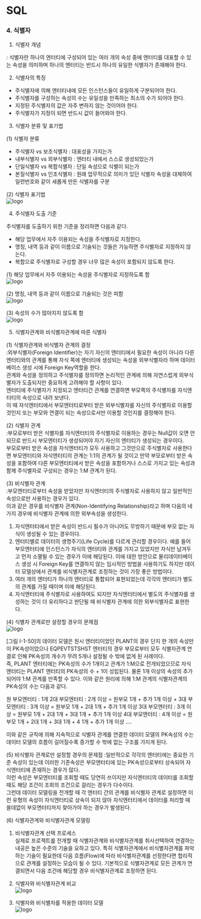 # SQL
  
 ### 4. 식별자  
   
 1. 식별자 개념  
  
: 식별자란 하나의 엔터티에 구성되어 있는 여러 개의 속성 중에 엔터티를 대표할 수 있는 속성을 의미하며 하나의 엔터티는 반드시 하나의 유일한 식별자가 존재해야 한다.  
  
2. 식별자의 특징  
  
-   주식별자에 의해 엔터티내에 모든 인스턴스들이 유일하게 구분되어야 한다.
-   주식별자를 구성하는 속성의 수는 유일성을 만족하는 최소의 수가 되어야 한다.
-   지정된 주식별자의 값은 자주 변하지 않는 것이어야 한다.
-   주식별자가 지정이 되면 반드시 값이 들어와야 한다.  
  
3. 식별자 분류 및 표기법  
  
(1) 식별자 분류  
  
- 주식별자 vs 보조식별자 : 대표성을 가지는가
- 내부식별자 vs 외부식별자 : 엔터티 내에서 스스로 생성되었는가
- 단일식별자 vs 복합식별자 : 단일 속성으로 식별이 되는가
- 본질식별자 vs 인조식별자 : 원래 업무적으로 의미가 있던 식별자 속성을 대체하여 일련번호와 같이 새롭게 만든 식별자를 구분  
  
(2) 식별자 표기법  
![logo](http://www.dbguide.net/publishing/img/knowledge/SQL_052.jpg)  
  
  
4. 주식별자 도출 기준  
  
주식별자를 도출하기 위한 기준을 정리하면 다음과 같다.  
  
-   해당 업무에서 자주 이용되는 속성을 주식별자로 지정한다.  
-   명칭, 내역 등과 같이 이름으로 기술되는 것들은 가능하면 주식별자로 지정하지 않는다.  
-   복합으로 주식별자로 구성할 경우 너무 많은 속성이 포함되지 않도록 한다.  
  
(1) 해당 업무에서 자주 이용되는 속성을 주식별자로 지정하도록 함  
![logo](http://www.dbguide.net/publishing/img/knowledge/SQL_053.jpg)  
  
(2) 명칭, 내역 등과 같이 이름으로 기술되는 것은 피함  
![logo](http://www.dbguide.net/publishing/img/knowledge/SQL_054.jpg)  
  
(3) 속성의 수가 많아지지 않도록 함  
![logo](http://www.dbguide.net/publishing/img/knowledge/SQL_055.jpg)  
  
5. 식별자관계와 비식별자관계에 따른 식별자  
  
(1) 식별자관계와 비식별자 관계의 결정  
:외부식별자(Foreign Identifier)는 자기 자신의 엔터티에서 필요한 속성이 아니라 다른 엔터티와의 관계를 통해 자식 쪽에 엔터티에 생성되는 속성을 외부식별자라 하며 데이터베이스 생성 시에 Foreign Key역할을 한다.  
관계와 속성을 정의하고 주식별자를 정의하면 논리적인 관계에 의해 자연스럽게 외부식별자가 도출되지만 중요하게 고려해야 할 사항이 있다.  
엔터티에 주식별자가 지정되고 엔터티간 관계를 연결하면 부모쪽의 주식별자를 자식엔터티의 속성으로 내려 보낸다.  
이 때 자식엔터티에서 부모엔터티로부터 받은 외부식별자를 자신의 주식별자로 이용할 것인지 또는 부모와 연결이 되는 속성으로서만 이용할 것인지를 결정해야 한다.  
  
(2) 식별자 관계  
:부모로부터 받은 식별자를 자식엔터티의 주식별자로 이용하는 경우는 Null값이 오면 안되므로 반드시 부모엔터티가 생성되어야 자기 자신의 엔터티가 생성되는 경우이다.  
부모로부터 받은 속성을 자식엔터티가 모두 사용하고 그것만으로 주식별자로 사용한다면 부모엔터티와 자식엔터티의 관계는 1:1의 관계가 될 것이고 만약 부모로부터 받은 속성을 포함하여 다른 부모엔터티에서 받은 속성을 포함하거나 스스로 가지고 있는 속성과 함께 주식별자로 구성되는 경우는 1:M 관계가 된다.  
  
(3) 비식별자 관계  
:부모엔터티로부터 속성을 받았지만 자식엔터티의 주식별자로 사용하지 않고 일반적인 속성으로만 사용하는 경우가 있다.  
이과 같은 경우를 비식별자 관계(Non-Identifying Relationship)라고 하며 다음의 네 가지 경우에 비식별자 관계에 의한 외부속성을 생성한다.  
  
1) 자식엔터티에서 받은 속성이 반드시 필수가 아니어도 무방하기 때문에 부모 없는 자식이 생성될 수 있는 경우이다.  
2) 엔터티별로 데이터의 생명주기(Life Cycle)를 다르게 관리할 경우이다. 예를 들어 부모엔터티에 인스턴스가 자식의 엔터티와 관계를 가지고 있었지만 자식만 남겨두고 먼저 소멸될 수 있는 경우가 이에 해당된다. 이에 대한 방안으로 물리데이터베이스 생성 시 Foreign Key를 연결하지 않는 임시적인 방법을 사용하기도 하지만 데이터 모델상에서 관계를 비식별자관계로 조정하는 것이 가장 좋은 방법이다.  
3) 여러 개의 엔터티가 하나의 엔터티로 통합되어 표현되었는데 각각의 엔터티가 별도의 관계를 가질 때이며 이에 해당된다.  
4) 자식엔터티에 주식별자로 사용하여도 되지만 자식엔터티에서 별도의 주식별자를 생성하는 것이 더 유리하다고 판단될 때 비식별자 관계에 의한 외부식별자로 표현한다.  
  
(4) 식별자 관계로만 설정할 경우의 문제점  
![logo](http://www.dbguide.net/publishing/img/knowledge/SQL_062.jpg)  
  
[그림 Ⅰ-1-50]의 데이터 모델은 원시 엔터티이었던 PLANT의 경우 단지 한 개의 속성만이 PK속성이었으나 EQPEVTSTSHST 엔터티의 경우 부모로부터 모두 식별자관계 연결로 인해 PK속성의 개수가 무려 5개나 설정될 수 밖에 없게 된 사례이다.  
즉, PLANT 엔터티에는 PK속성의 수가 1개이고 관계가 1:M으로 전개되었으므로 자식엔터티는 PLANT 엔터티의 PK속성의 수 + 1이 성립된다. 물론 1개 이상의 속성의 추가되어야 1:M 관계를 만족할 수 있다. 이와 같은 원리에 의해 1:M 관계의 식별자관계의 PK속성의 수는 다음과 같다.  
  
원 부모엔터티 : 1개 2대 부모엔터티 : 2개 이상 = 원부모 1개 + 추가 1개 이상 + 3대 부모엔터티 : 3개 이상 = 원부모 1개 + 2대 1개 + 추가 1개 이상 3대 부모엔터티 : 3개 이상 = 원부모 1개 + 2대 1개 + 3대 1개 + 추가 1개 이상 4대 부모엔터티 : 4개 이상 = 원부모 1개 + 2대 1개 + 3대 1개 + 4 1개 + 추가 1개 이상 ....  
  
이와 같은 규칙에 의해 지속적으로 식별자 관계를 연결한 데이터 모델의 PK속성의 수는 데이터 모델의 흐름이 길어질수록 증가할 수 밖에 없는 구조를 가지게 된다.  
  
(5) 비식별자 관계로만 설정할 경우의 문제점
:일반적으로 각각의 엔터티에는 중요한 기준 속성이 있는데 이러한 기준속성은 부모엔터티에 있는 PK속성으로부터 상속되어 자식엔터티에 존재하는 경우가 많다.   
이런 속성은 부모엔터티를 조회할 때도 당연히 쓰이지만 자식엔터티의 데이터를 조회할 때도 해당 조건이 조회의 조건으로 걸리는 경우가 다수이다.  
그런데 데이터 모델링을 전개할 때 각 엔터티 간의 관계를 비식별자 관계로 설정하면 이런 유형의 속성이 자식엔터티로 상속이 되지 않아 자식엔터티에서 데이터를 처리할 때 쓸데없이 부모엔터티까지 찾아가야 하는 경우가 발생된다.  
  
(6) 식별자관계와 비식별자관계 모델링  
  
1) 비식별자관계 선택 프로세스  
실제로 프로젝트를 전개할 때 식별자관계와 비식별자관계를 취사선택하여 연결하는 내공은 높은 수준의 기술을 요하고 있다. 특히 식별자관계에서 비식별자관계를 파악하는 기술이 필요한데 다음 흐름(Flow)에 따라 비식별자관계를 선정한다면 합리적으로 관계를 설정하는 모습이 될 수 있다. 기본적으로 식별자관계로 모든 관계가 연결되면서 다음 조건에 해당할 경우 비식별자관계로 조정하면 된다.  
  
2) 식별자와 비식별자관계 비교  
![logo](http://www.dbguide.net/publishing/img/knowledge/SQL_070.jpg)  
  
3) 식별자와 비식별자를 적용한 데이터 모델  
![logo](http://www.dbguide.net/publishing/img/knowledge/SQL_071.jpg)  
